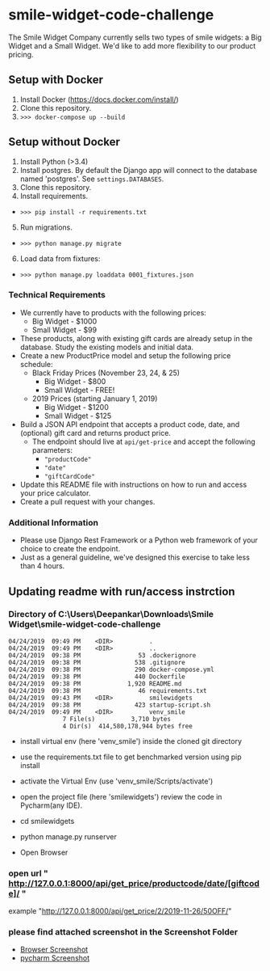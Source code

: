 # smile-widget-code-challenge

The Smile Widget Company currently sells two types of smile widgets: a Big Widget and a Small Widget.  We'd like to add more flexibility to our product pricing.

## Setup with Docker
1. Install Docker (https://docs.docker.com/install/)
2. Clone this repository.
3. `>>> docker-compose up --build`

## Setup without Docker
1. Install Python (>3.4)
2. Install postgres.  By default the Django app will connect to the database named 'postgres'.  See `settings.DATABASES`.
3. Clone this repository.
4. Install requirements.
  * `>>> pip install -r requirements.txt`
5. Run migrations.
  * `>>> python manage.py migrate`
6. Load data from fixtures:
  * `>>> python manage.py loaddata 0001_fixtures.json`

### Technical Requirements
* We currently have to products with the following prices:
    * Big Widget - $1000
    * Small Widget - $99
* These products, along with existing gift cards are already setup in the database.  Study the existing models and initial data.
* Create a new ProductPrice model and setup the following price schedule:    
  * Black Friday Prices (November 23, 24, & 25)
    * Big Widget - $800
    * Small Widget - FREE!
  * 2019 Prices (starting January 1, 2019)
    * Big Widget - $1200
    * Small Widget - $125
* Build a JSON API endpoint that accepts a product code, date, and (optional) gift card and returns product price.
  * The endpoint should live at `api/get-price` and accept the following parameters:
    * `"productCode"`
    * `"date"`
    * `"giftCardCode"`
* Update this README file with instructions on how to run and access your price calculator.
* Create a pull request with your changes.

### Additional Information
* Please use Django Rest Framework or a Python web framework of your choice to create the endpoint.
* Just as a general guideline, we've designed this exercise to take less than 4 hours.


## Updating readme with run/access instrction

 ### Directory of C:\Users\Deepankar\Downloads\Smile Widget\smile-widget-code-challenge

    04/24/2019  09:49 PM    <DIR>          .
    04/24/2019  09:49 PM    <DIR>          ..
    04/24/2019  09:38 PM                53 .dockerignore
    04/24/2019  09:38 PM               538 .gitignore
    04/24/2019  09:38 PM               290 docker-compose.yml
    04/24/2019  09:38 PM               440 Dockerfile
    04/24/2019  09:38 PM             1,920 README.md
    04/24/2019  09:38 PM                46 requirements.txt
    04/24/2019  09:43 PM    <DIR>          smilewidgets
    04/24/2019  09:38 PM               423 startup-script.sh
    04/24/2019  09:49 PM    <DIR>          venv_smile
                   7 File(s)          3,710 bytes
                   4 Dir(s)  414,580,178,944 bytes free

- install virtual env (here 'venv_smile') inside the cloned git  directory
- use the requirements.txt file to get benchmarked version using pip install
- activate the Virtual Env (use 'venv_smile/Scripts/activate')

- open the project file (here 'smilewidgets') review the code in Pycharm(any IDE).
 - cd smilewidgets
 - python manage.py runserver
 - Open Browser

### open url	" http://127.0.0.1:8000/api/get_price/productcode/date/[giftcode]/ "
  example "http://127.0.0.1:8000/api/get_price/2/2019-11-26/50OFF/"

### please find attached screenshot in the Screenshot Folder

- [Browser Screenshot](/Browser.png)
- [pycharm Screenshot](/pycharm.png)


